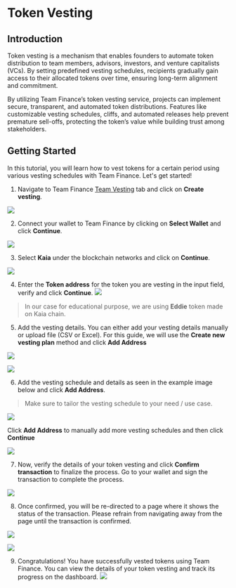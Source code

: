 # Token Vesting

## Introduction

Token vesting is a mechanism that enables founders to automate token distribution to team members, advisors, investors, and venture capitalists (VCs). By setting predefined vesting schedules, recipients gradually gain access to their allocated tokens over time, ensuring long-term alignment and commitment.

By utilizing Team Finance’s token vesting service, projects can implement secure, transparent, and automated token distributions. Features like customizable vesting schedules, cliffs, and automated releases help prevent premature sell-offs, protecting the token’s value while building trust among stakeholders.

## Getting Started

In this tutorial, you will learn how to vest tokens for a certain period using various vesting schedules with Team Finance. Let's get started!

1. Navigate to Team Finance [Team Vesting](https://app.team.finance/vesting) tab and click on **Create vesting**.

![](/img/build/tools/token-management/token-vesting/tv-step-1.png)

2. Connect your wallet to Team Finance by clicking on **Select Wallet** and click **Continue**.

![](/img/build/tools/token-management/token-vesting/tv-step-2.png)

3. Select **Kaia** under the blockchain networks and click on **Continue**.

![](/img/build/tools/token-management/token-vesting/tv-step-3.png)

4. Enter the **Token address** for the token you are vesting in the input field, verify and click **Continue**.
   ![](/img/build/tools/token-management/token-vesting/tv-step-4.png)

> In our case for educational purpose, we are using **Eddie** token made on Kaia chain.

5. Add the vesting details. You can either add your vesting details manually or upload file (CSV or Excel). For this guide, we will use the **Create new vesting plan** method and click **Add Address**

![](/img/build/tools/token-management/token-vesting/tv-step-5a.png)

![](/img/build/tools/token-management/token-vesting/tv-step-5b.png)

6. Add the vesting schedule and details as seen in the example image below and click **Add Address**.

> Make sure to tailor the vesting schedule to your need / use case.

![](/img/build/tools/token-management/token-vesting/tv-step-6a.png)

Click **Add Address** to manually add more vesting schedules and then click **Continue**

![](/img/build/tools/token-management/token-vesting/tv-step-6b.png)

7. Now, verify the details of your token vesting and click **Confirm transaction** to finalize the process. Go to your wallet and sign the transaction to complete the process.

![](/img/build/tools/token-management/token-vesting/tv-step-7.png)

8. Once confirmed, you will be re-directed to a page where it shows the status of the transaction. Please refrain from navigating away from the page until the transaction is confirmed.

![](/img/build/tools/token-management/token-vesting/tv-step-8a.png)

![](/img/build/tools/token-management/token-vesting/tv-step-8b.png)

9. Congratulations! You have successfully vested tokens using Team Finance. You can view the details of your token vesting and track its progress on the dashboard.
   ![](/img/build/tools/token-management/token-vesting/tv-step-9.png)
